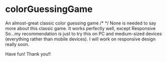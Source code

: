 # colorGuessingGame
An almost-great classic color guessing game
/* */
None is needed to say more about this classic game.
It works perfectly well,
except
Responsive
So...my recommendation is just to try this on PC and medium-sized devices (everything rather than mobile devices).
I will work on responsive design really soon.

Have fun!
Thank you!!
